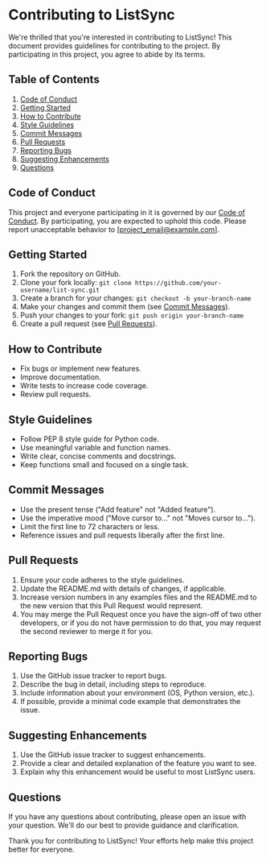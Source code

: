 # Contributing to ListSync

We're thrilled that you're interested in contributing to ListSync! This document provides guidelines for contributing to the project. By participating in this project, you agree to abide by its terms.

## Table of Contents

1. [Code of Conduct](#code-of-conduct)
2. [Getting Started](#getting-started)
3. [How to Contribute](#how-to-contribute)
4. [Style Guidelines](#style-guidelines)
5. [Commit Messages](#commit-messages)
6. [Pull Requests](#pull-requests)
7. [Reporting Bugs](#reporting-bugs)
8. [Suggesting Enhancements](#suggesting-enhancements)
9. [Questions](#questions)

## Code of Conduct

This project and everyone participating in it is governed by our [Code of Conduct](CODE_OF_CONDUCT.md). By participating, you are expected to uphold this code. Please report unacceptable behavior to [project_email@example.com].

## Getting Started

1. Fork the repository on GitHub.
2. Clone your fork locally: `git clone https://github.com/your-username/list-sync.git`
3. Create a branch for your changes: `git checkout -b your-branch-name`
4. Make your changes and commit them (see [Commit Messages](#commit-messages)).
5. Push your changes to your fork: `git push origin your-branch-name`
6. Create a pull request (see [Pull Requests](#pull-requests)).

## How to Contribute

- Fix bugs or implement new features.
- Improve documentation.
- Write tests to increase code coverage.
- Review pull requests.

## Style Guidelines

- Follow PEP 8 style guide for Python code.
- Use meaningful variable and function names.
- Write clear, concise comments and docstrings.
- Keep functions small and focused on a single task.

## Commit Messages

- Use the present tense ("Add feature" not "Added feature").
- Use the imperative mood ("Move cursor to..." not "Moves cursor to...").
- Limit the first line to 72 characters or less.
- Reference issues and pull requests liberally after the first line.

## Pull Requests

1. Ensure your code adheres to the style guidelines.
2. Update the README.md with details of changes, if applicable.
3. Increase version numbers in any examples files and the README.md to the new version that this Pull Request would represent.
4. You may merge the Pull Request once you have the sign-off of two other developers, or if you do not have permission to do that, you may request the second reviewer to merge it for you.

## Reporting Bugs

1. Use the GitHub issue tracker to report bugs.
2. Describe the bug in detail, including steps to reproduce.
3. Include information about your environment (OS, Python version, etc.).
4. If possible, provide a minimal code example that demonstrates the issue.

## Suggesting Enhancements

1. Use the GitHub issue tracker to suggest enhancements.
2. Provide a clear and detailed explanation of the feature you want to see.
3. Explain why this enhancement would be useful to most ListSync users.

## Questions

If you have any questions about contributing, please open an issue with your question. We'll do our best to provide guidance and clarification.

Thank you for contributing to ListSync! Your efforts help make this project better for everyone.
